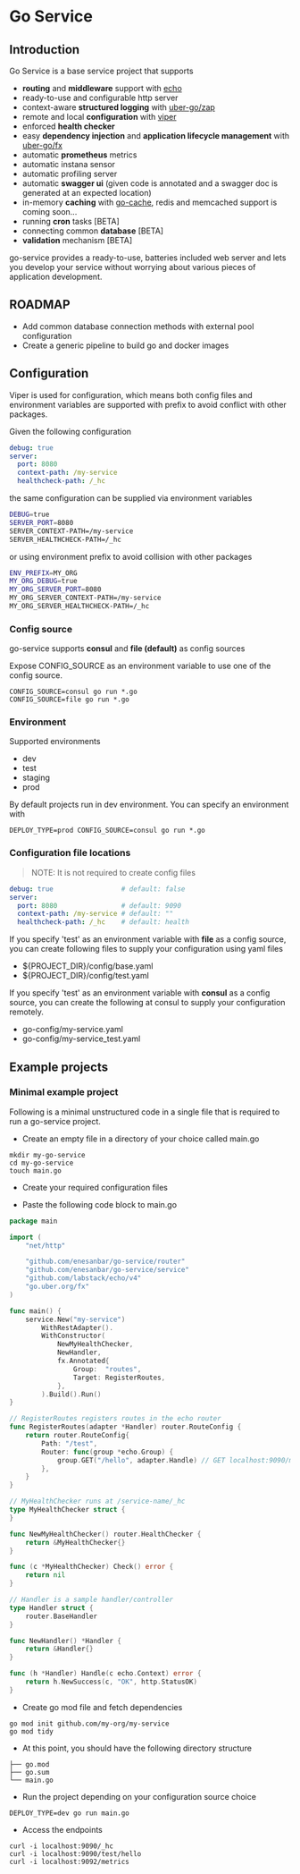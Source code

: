 # Go Service
## Introduction
Go Service is a base service project that supports
* **routing** and **middleware** support with [echo](https://echo.labstack.com/)
* ready-to-use and configurable http server 
* context-aware **structured logging** with [uber-go/zap](https://github.com/uber-go/zap)
* remote and local **configuration** with [viper](https://github.com/spf13/viper) 
* enforced **health checker**
* easy **dependency injection** and **application lifecycle management** with [uber-go/fx](https://github.com/uber-go/fx)
* automatic **prometheus** metrics
* automatic instana sensor
* automatic profiling server
* automatic **swagger ui** (given code is annotated and a swagger doc is generated at an expected location)
* in-memory **caching** with [go-cache](github.com/patrickmn/go-cache), redis and memcached support is coming soon...
* running **cron** tasks [BETA]
* connecting common **database** [BETA]
* **validation** mechanism [BETA]

go-service provides a ready-to-use, batteries included web server and lets you develop your service
without worrying about various pieces of application development.

## ROADMAP
* Add common database connection methods with external pool configuration
* Create a generic pipeline to build go and docker images 

## Configuration
Viper is used for configuration, which means both config files and environment variables are supported with prefix to avoid conflict with other packages.

Given the following configuration
```yaml
debug: true
server:
  port: 8080
  context-path: /my-service
  healthcheck-path: /_hc
```

the same configuration can be supplied via environment variables
```bash
DEBUG=true
SERVER_PORT=8080
SERVER_CONTEXT-PATH=/my-service
SERVER_HEALTHCHECK-PATH=/_hc
```

or using environment prefix to avoid collision with other packages
```bash
ENV_PREFIX=MY_ORG
MY_ORG_DEBUG=true
MY_ORG_SERVER_PORT=8080
MY_ORG_SERVER_CONTEXT-PATH=/my-service
MY_ORG_SERVER_HEALTHCHECK-PATH=/_hc
```

### Config source
go-service supports **consul** and **file (default)** as config sources

Expose CONFIG_SOURCE as an environment variable to use one of the config source. 

```shell
CONFIG_SOURCE=consul go run *.go
CONFIG_SOURCE=file go run *.go
```

### Environment 
Supported environments
* dev
* test
* staging
* prod

By default projects run in dev environment. You can specify an environment with
```shell
DEPLOY_TYPE=prod CONFIG_SOURCE=consul go run *.go
```

### Configuration file locations
> NOTE: It is not required to create config files

```yaml
debug: true 				# default: false
server:
  port: 8080 				# default: 9090
  context-path: /my-service # default: ""
  healthcheck-path: /_hc 	# default: health
```

If you specify 'test' as an environment variable with **file** as a config source, you can create following files to supply your configuration using yaml files
* ${PROJECT_DIR}/config/base.yaml
* ${PROJECT_DIR}/config/test.yaml

If you specify 'test' as an environment variable with **consul** as a config source, you can create the following at consul to supply your configuration remotely.
* go-config/my-service.yaml
* go-config/my-service_test.yaml

## Example projects

### Minimal example project
Following is a minimal unstructured code in a single file that is required to run a go-service project.

* Create an empty file in a directory of your choice called main.go
```shell
mkdir my-go-service
cd my-go-service
touch main.go
```

* Create your required configuration files

* Paste the following code block to main.go
```go
package main

import (
	"net/http"

	"github.com/enesanbar/go-service/router"
	"github.com/enesanbar/go-service/service"
	"github.com/labstack/echo/v4"
	"go.uber.org/fx"
)

func main() {
	service.New("my-service")
		WithRestAdapter().
		WithConstructor(
			NewMyHealthChecker,
			NewHandler,
			fx.Annotated{
				Group:  "routes",
				Target: RegisterRoutes,
			},
		).Build().Run()
}

// RegisterRoutes registers routes in the echo router
func RegisterRoutes(adapter *Handler) router.RouteConfig {
	return router.RouteConfig{
		Path: "/test",
		Router: func(group *echo.Group) {
			group.GET("/hello", adapter.Handle) // GET localhost:9090/my-service/test/hello
		},
	}
}

// MyHealthChecker runs at /service-name/_hc
type MyHealthChecker struct {
}

func NewMyHealthChecker() router.HealthChecker {
	return &MyHealthChecker{}
}

func (c *MyHealthChecker) Check() error {
	return nil
}

// Handler is a sample handler/controller
type Handler struct {
	router.BaseHandler
}

func NewHandler() *Handler {
	return &Handler{}
}

func (h *Handler) Handle(c echo.Context) error {
	return h.NewSuccess(c, "OK", http.StatusOK)
}
```

* Create go mod file and fetch dependencies
```shell
go mod init github.com/my-org/my-service
go mod tidy
```

* At this point, you should have the following directory structure
```
├── go.mod
├── go.sum
└── main.go
```

* Run the project depending on your configuration source choice
```shell
DEPLOY_TYPE=dev go run main.go
```

* Access the endpoints
```shell
curl -i localhost:9090/_hc
curl -i localhost:9090/test/hello
curl -i localhost:9092/metrics
```
